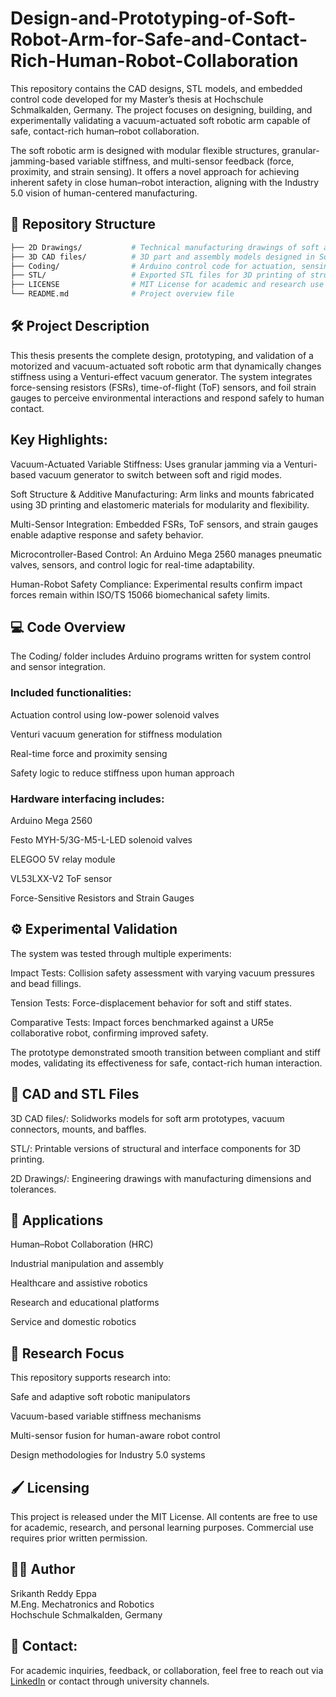 # Design-and-Prototyping-of-Soft-Robot-Arm-for-Safe-and-Contact-Rich-Human-Robot-Collaboration
This repository contains the CAD designs, STL models, and embedded control code developed for my Master’s thesis at Hochschule Schmalkalden, Germany.
The project focuses on designing, building, and experimentally validating a vacuum-actuated soft robotic arm capable of safe, contact-rich human–robot collaboration.

The soft robotic arm is designed with modular flexible structures, granular-jamming-based variable stiffness, and multi-sensor feedback (force, proximity, and strain sensing). It offers a novel approach for achieving inherent safety in close human–robot interaction, aligning with the Industry 5.0 vision of human-centered manufacturing.

## 📁 Repository Structure

```bash
├── 2D Drawings/           # Technical manufacturing drawings of soft arm components  
├── 3D CAD files/          # 3D part and assembly models designed in SolidWorks 2022 and 2024  
├── Coding/                # Arduino control code for actuation, sensing, and vacuum control  
├── STL/                   # Exported STL files for 3D printing of structural components  
├── LICENSE                # MIT License for academic and research use  
└── README.md              # Project overview file
```

## 🛠️ Project Description

This thesis presents the complete design, prototyping, and validation of a motorized and vacuum-actuated soft robotic arm that dynamically changes stiffness using a Venturi-effect vacuum generator.
The system integrates force-sensing resistors (FSRs), time-of-flight (ToF) sensors, and foil strain gauges to perceive environmental interactions and respond safely to human contact.

## Key Highlights:

Vacuum-Actuated Variable Stiffness:
Uses granular jamming via a Venturi-based vacuum generator to switch between soft and rigid modes.

Soft Structure & Additive Manufacturing:
Arm links and mounts fabricated using 3D printing and elastomeric materials for modularity and flexibility.

Multi-Sensor Integration:
Embedded FSRs, ToF sensors, and strain gauges enable adaptive response and safety behavior.

Microcontroller-Based Control:
An Arduino Mega 2560 manages pneumatic valves, sensors, and control logic for real-time adaptability.

Human-Robot Safety Compliance:
Experimental results confirm impact forces remain within ISO/TS 15066 biomechanical safety limits.

## 💻 Code Overview

The Coding/ folder includes Arduino programs written for system control and sensor integration.

### Included functionalities:

Actuation control using low-power solenoid valves

Venturi vacuum generation for stiffness modulation

Real-time force and proximity sensing

Safety logic to reduce stiffness upon human approach

### Hardware interfacing includes:

Arduino Mega 2560

Festo MYH-5/3G-M5-L-LED solenoid valves

ELEGOO 5V relay module

VL53LXX-V2 ToF sensor

Force-Sensitive Resistors and Strain Gauges

## ⚙️ Experimental Validation

The system was tested through multiple experiments:

Impact Tests: Collision safety assessment with varying vacuum pressures and bead fillings.

Tension Tests: Force-displacement behavior for soft and stiff states.

Comparative Tests: Impact forces benchmarked against a UR5e collaborative robot, confirming improved safety.

The prototype demonstrated smooth transition between compliant and stiff modes, validating its effectiveness for safe, contact-rich human interaction.

## 🧩 CAD and STL Files

3D CAD files/: Solidworks models for soft arm prototypes, vacuum connectors, mounts, and baffles.

STL/: Printable versions of structural and interface components for 3D printing.

2D Drawings/: Engineering drawings with manufacturing dimensions and tolerances.

## 🔬 Applications

Human–Robot Collaboration (HRC)

Industrial manipulation and assembly

Healthcare and assistive robotics

Research and educational platforms

Service and domestic robotics

## 🧠 Research Focus

This repository supports research into:

Safe and adaptive soft robotic manipulators

Vacuum-based variable stiffness mechanisms

Multi-sensor fusion for human-aware robot control

Design methodologies for Industry 5.0 systems

## 🖌️ Licensing

This project is released under the MIT License.
All contents are free to use for academic, research, and personal learning purposes.
Commercial use requires prior written permission.

## 👨‍🎓 Author

Srikanth Reddy Eppa  
M.Eng. Mechatronics and Robotics  
Hochschule Schmalkalden, Germany

## 📧 Contact:  
For academic inquiries, feedback, or collaboration, feel free to reach out via [LinkedIn](https://www.linkedin.com/in/srikanth-reddy-eppa/) or contact through university channels.
